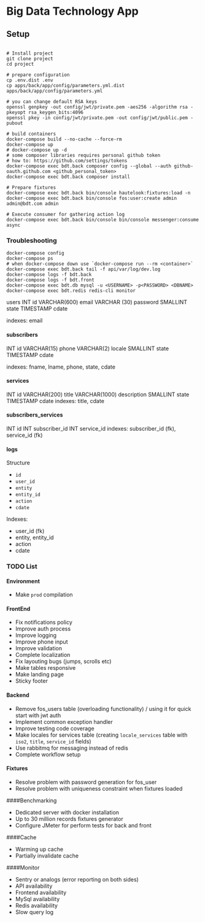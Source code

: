 Big Data Technology App
=======================

## Setup

```shell script

# Install project
git clone project
cd project

# prepare configuration
cp .env.dist .env
cp apps/back/app/config/parameters.yml.dist apps/back/app/config/parameters.yml

# you can change default RSA keys
openssl genpkey -out config/jwt/private.pem -aes256 -algorithm rsa -pkeyopt rsa_keygen_bits:4096
openssl pkey -in config/jwt/private.pem -out config/jwt/public.pem -pubout

# build containers
docker-compose build --no-cache --force-rm
docker-compose up
# docker-compose up -d
# some composer libraries requires personal github token
# how to: https://github.com/settings/tokens
docker-compose exec bdt.back composer config --global --auth github-oauth.github.com <github_personal_token>
docker-compose exec bdt.back composer install

# Prepare fixtures
docker-compose exec bdt.back bin/console hautelook:fixtures:load -n
docker-compose exec bdt.back bin/console fos:user:create admin admin@bdt.com admin

# Execute consumer for gathering action log
docker-compose exec bdt.back bin/console bin/console messenger:consume async

```

### Troubleshooting

```shell script
docker-compose config
docker-compose ps
# when docker-compose down use `docker-compose run --rm <container>`
docker-compose exec bdt.back tail -f api/var/log/dev.log
docker-compose logs -f bdt.back
docker-compose logs -f bdt.front
docker-compose exec bdt.db mysql -u <USERNAME> -p<PASSWORD> <DBNAME>
docker-compose exec bdt.redis redis-cli monitor
```

users
INT id
VARCHAR(600) email
VARCHAR (30) password
SMALLINT state
TIMESTAMP cdate

indexes: email

#### subscribers
INT id
VARCHAR(15) phone
VARCHAR(2) locale
SMALLINT state
TIMESTAMP cdate

indexes: fname, lname, phone, state, cdate

#### services
INT id
VARCHAR(200) title
VARCHAR(1000) description
SMALLINT state
TIMESTAMP cdate
indexes: title, cdate

#### subscribers_services
INT id
INT subscriber_id
INT service_id
indexes: subscriber_id (fk), service_id (fk)

#### logs
Structure

* `id`
* `user_id`
* `entity`
* `entity_id`
* `action`
* `cdate`

Indexes:
 
* user_id (fk)
* entity, entity_id
* action
* cdate

### TODO List

#### Environment

* Make `prod` compilation

#### FrontEnd

* Fix notifications policy
* Improve auth process
* Improve logging
* Improve phone input
* Improve validation
* Complete localization
* Fix layouting bugs (jumps, scrolls etc)
* Make tables responsive
* Make landing page
* Sticky footer

#### Backend

* Remove fos_users table (overloading functionality) / using it for quick start with jwt auth
* Implement common exception handler
* Improve testing code coverage
* Make locales for services table (creating `locale_services` table with `iso2`, `title`, `service_id` fields)
* Use rabbitmq for messaging instead of redis
* Complete workflow setup

#### Fixtures

* Resolve problem with password generation for fos_user
* Resolve problem with uniqueness constraint when fixtures loaded

####Benchmarking

* Dedicated server with docker installation
* Up to 30 million records fixtures generator
* Configure JMeter for perform tests for back and front 

####Cache

* Warming up cache
* Partially invalidate cache

####Monitor

* Sentry or analogs (error reporting on both sides)
* API availability
* Frontend availability
* MySql availability
* Redis availability
* Slow query log

